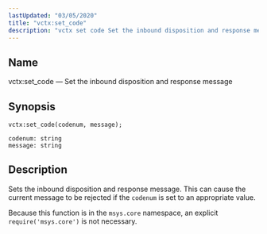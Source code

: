 ```yaml
---
lastUpdated: "03/05/2020"
title: "vctx:set_code"
description: "vctx set code Set the inbound disposition and response message vctx set code codenum message Sets the inbound disposition and response message This can cause the current message to be rejected if the codenum is set to an appropriate value Because this function is in the msys core namespace an..."
---
```


<a name="lua.ref.vctx_set_code"></a> 
## Name

vctx:set_code — Set the inbound disposition and response message

<a name="idp19278816"></a> 
## Synopsis

`vctx:set_code(codenum, message);`

```
codenum: string
message: string
```
<a name="idp19281808"></a> 
## Description

Sets the inbound disposition and response message. This can cause the current message to be rejected if the `codenum` is set to an appropriate value.

Because this function is in the `msys.core` namespace, an explicit `require('msys.core')` is not necessary.